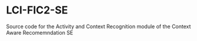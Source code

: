 # LCI-FIC2-SE
Source code for the Activity and Context Recognition module of the Context Aware Recomemndation SE
